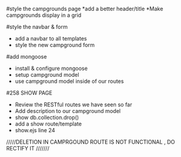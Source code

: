 #style the campgrounds page
*add a better header/title
*Make campgrounds display in a grid

#style the navbar & form
* add a navbar to all templates
* style the new campground form
 
#add mongoose
* install & configure mongoose
* setup campground model
* use campground model inside of our routes

#258 SHOW PAGE 
* Review the RESTful routes we have seen so far
* Add description to our campground model
* show db.collection.drop()
* add a show route/template 
* show.ejs line 24

/////DELETION IN CAMPRGOUND ROUTE IS NOT FUNCTIONAL , DO RECTIFY IT ///////